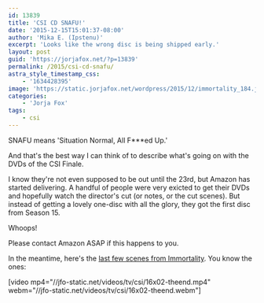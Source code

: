 ```yaml
---
id: 13839
title: 'CSI CD SNAFU!'
date: '2015-12-15T15:01:37-08:00'
author: 'Mika E. (Ipstenu)'
excerpt: 'Looks like the wrong disc is being shipped early.'
layout: post
guid: 'https://jorjafox.net/?p=13839'
permalink: /2015/csi-cd-snafu/
astra_style_timestamp_css:
    - '1634428395'
image: 'https://static.jorjafox.net/wordpress/2015/12/immortality_184.jpg'
categories:
    - 'Jorja Fox'
tags:
    - csi
---
```


SNAFU means 'Situation Normal, All F***ed Up.'

And that's the best way I can think of to describe what's going on with the DVDs of the CSI Finale.

I know they're not even supposed to be out until the 23rd, but Amazon has started delivering. A handful of people were very exicted to get their DVDs and hopefully watch the director's cut (or notes, or the cut scenes). But instead of getting a lovely one-disc with all the glory, they got the first disc from Season 15.

Whoops!

Please contact Amazon ASAP if this happens to you.

In the meantime, here's the <a href="https://jorjafox.net/video/tv/immortality-final-scene/">last few scenes from Immortality</a>. You know the ones:

[video mp4="//jfo-static.net/videos/tv/csi/16x02-theend.mp4" webm="//jfo-static.net/videos/tv/csi/16x02-theend.webm"]